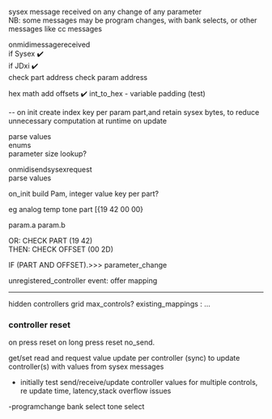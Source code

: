 sysex message received on any change of any parameter  
NB: some messages may be program changes, with bank selects, or other messages like cc messages  

onmidimessagereceived  
if Sysex ✔️  
if JDxi ✔️  
check part address 
check param address 

hex math add offsets ✔️ 
int_to_hex - variable padding (test) 

-- on init create index key per param part,and retain sysex bytes, to reduce unnecessary computation at runtime on update 

parse values  
enums  
parameter size lookup?


onmidisendsysexrequest  
  parse values 

on_init
  build Pam, integer value key per part?

eg analog temp tone
part [{19 42 00 00}

param.a
param.b

OR: CHECK PART (19 42)  
THEN: CHECK OFFSET (00 2D)


IF (PART AND OFFSET).>>> parameter_change

unregistered_controller event: offer mapping 

---

hidden controllers grid 
max_controls?
existing_mappings : ...  



### controller reset 
on press reset 
on long press reset no_send. 


get/set read and request value update per controller (sync) to update controller(s) with values from sysex messages 

- initially test send/receive/update controller values for multiple controls, re update time, latency,stack overflow issues 

-programchange bank select 
tone select 





